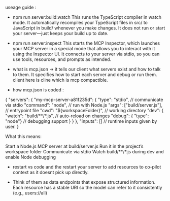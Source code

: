 useage guide : 

- npm run server:build:watch
This runs the TypeScript compiler in watch mode. It automatically recompiles your TypeScript files in src/ to JavaScript in build/ whenever you make changes. It does not run or start your server—just keeps your build up to date.

- npm run server:inspect
This starts the MCP Inspector, which launches your MCP server in a special mode that allows you to interact with it using the Inspector UI. It connects to your server via stdio, so you can use tools, resources, and prompts as intended.


- what is mcp.json -> it tells our client what servers exist and how to talk to them. It specifies how to start each server and debug or run them. client here is cline which is mcp compactible.


- how mcp.json is coded : 

{
  "servers": {
    "my-mcp-server-a81f235d": {
      "type": "stdio",             // communicate via stdio
      "command": "node",           // run with Node.js
      "args": ["build/server.js"], // entrypoint file
      "cwd": "${workspaceFolder}", // working directory
      "dev": {
        "watch": "build/**/*.js",  // auto-reload on changes
        "debug": { "type": "node"} // debugging support
      }
    }
  },
  "inputs": [] // runtime inputs given by user.
}


What this means:

Start a Node.js MCP server at build/server.js
Run it in the project’s workspace folder
Communicate via stdio
Watch build/**/*.js during dev and enable Node debugging

- restart vs code and the restart your server to add resources to co-pilot context as it doesnt pick up directly.

- Think of them as data endpoints that expose structured information. Each resource has a stable URI so the model can refer to it consistently (e.g., users://all)